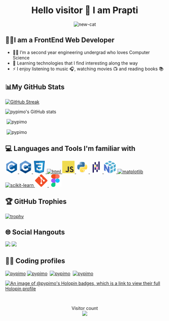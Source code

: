 <h1 align="center"> Hello visitor 👋 I am Prapti</h1> 

<div align="center">
  <!--   <img src="https://media.giphy.com/media/MWSRkVoNaC30A/giphy-downsized-large.gif"/> -->
  <!--   <img src="https://media.giphy.com/media/v1.Y2lkPTc5MGI3NjExZTIxMXVjNXQ2Mmk2N3pjbnFlbHUyZXR2bzZrdTZmeDJ1dmp3a3FpaiZlcD12MV9pbnRlcm5hbF9naWZfYnlfaWQmY3Q9Zw/Cmr1OMJ2FN0B2/g
  iphy.gif" width="400" height="300"/> -->
  
![new-cat](https://github.com/pypimo/pypimo/assets/60395555/39069d52-45fe-4222-9a54-dacb5cb6c353)

</div>

## 🙋‍♀️I am a FrontEnd Web Developer 

- 👩‍💻 I’m a second year engineering undergrad who loves Computer Science
- 🌱 Learning technologies that I find interesting along the way
- ⚡ I enjoy listening to music 🎧, watching movies 📺 and reading books 📚

## 📊My GitHub Stats
<p align="left">
  <a href="https://git.io/streak-stats"><img src="https://github-readme-streak-stats.herokuapp.com?user=pypimo&theme=dark" alt="GitHub Streak" /></a>
</p>

![pypimo's GitHub stats](https://github-readme-stats.vercel.app/api?username=pypimo&show_icons=true&theme=radical)

<p align="left">&nbsp;<img align="center" src="https://github-readme-stats.vercel.app/api/top-langs?username=pypimo&show_icons=true&locale=en&layout=compact&theme=radical" alt="pypimo" /></p>
<p align="left">&nbsp;<img align="center" src="https://leetcard.jacoblin.cool/pypimo?theme=light,unicorn" alt="pypimo"/></p>

## 💻 Languages and Tools I'm familiar with
<p align="left">
  <a href="https://www.cprogramming.com/" target="_blank" rel="noreferrer"> <img src="https://raw.githubusercontent.com/devicons/devicon/master/icons/c/c-original.svg" alt="c" width="40" height="40"/> </a>
  <a href="https://www.w3schools.com/cpp/" target="_blank" rel="noreferrer"> <img src="https://raw.githubusercontent.com/devicons/devicon/master/icons/cplusplus/cplusplus-original.svg" alt="cplusplus" width="40" height="40"/> </a> 
  <a href="https://www.w3schools.com/css/" target="_blank" rel="noreferrer"> <img src="https://raw.githubusercontent.com/devicons/devicon/master/icons/css3/css3-original.svg" alt="css3" width="40" height="40"/> </a> 
  <a href="https://developer.mozilla.org/en-US/docs/Web/HTML" target="_blank" rel="noreferrer"> <img src="https://upload.wikimedia.org/wikipedia/commons/3/38/HTML5_Badge.svg" alt="html" width="40" height="40"/> </a> 
  <a href="https://developer.mozilla.org/en-US/docs/Web/JavaScript" target="_blank" rel="noreferrer"> <img src="https://raw.githubusercontent.com/devicons/devicon/master/icons/javascript/javascript-original.svg" alt="javascript" width="40" height="40"/> </a> 
  <a href="https://www.python.org/" target="_blank" rel="noreferrer"> <img src="https://raw.githubusercontent.com/devicons/devicon/master/icons/python/python-original.svg" alt="python" width="40" height="40"/> </a>
  <a href="https://pandas.pydata.org/docs/" target="_blank" rel="noreferrer"> <img src="https://raw.githubusercontent.com/devicons/devicon/master/icons/pandas/pandas-original.svg" alt="pandas" width="40" height="40"/> </a>
  <a href="https://numpy.org/doc/" target="_blank" rel="noreferrer"> <img src="https://raw.githubusercontent.com/devicons/devicon/master/icons/numpy/numpy-original.svg" alt="numpy" width="40" height="40"/> </a>
  <a href="https://www.matplotlib.com/" target="_blank" rel="noreferrer"> <img src="https://seeklogo.com/images/M/matplotlib-logo-7676870AC0-seeklogo.com.png" alt="matplotlib" width="40" height="40"/> </a>
  <a href="https://scikit-learn.org/stable/" target="_blank" rel="noreferrer"> <img src="https://upload.wikimedia.org/wikipedia/commons/0/05/Scikit_learn_logo_small.svg"  alt="scikit-learn" width="40" height="40"/> </a>
<!--   <a href="https://www.kaggle.com/" target="_blank" rel="noreferrer"> <img src="https://raw.githubusercontent.com/devicons/devicon/master/icons/kaggle/kaggle-original.svg" alt="kaggle" width="40" height="40"/> </a> -->
  <a href="https://git-scm.com/doc" target="_blank" rel="noreferrer"> <img src="https://raw.githubusercontent.com/devicons/devicon/master/icons/git/git-original.svg" alt="git" width="40" height="40"/> </a>
  <a href="https://help.figma.com/hc/en-us" target="_blank" rel="noreferrer"> <img src="https://raw.githubusercontent.com/devicons/devicon/master/icons/figma/figma-original.svg" alt="figma" width="40" height="40"/> </a>
<!--   <a href="https://scikit-learn.org/stable/" target="_blank" rel="noreferrer"> <img src="https://raw.githubusercontent.com/devicons/devicon/master/icons/numpy/numpy-original.svg" alt="scikit-learn" width="40" height="40"/> </a> -->
</p>
  

## 🏆 GitHub Trophies

[![trophy](https://github-profile-trophy.vercel.app/?username=pypimo&theme=algolia&no-frame=false&no-bg=false&margin-w=4)](https://github.com/ryo-ma/github-profile-trophy)

## 🌐 Social Hangouts

<p align="left">
  <a href = "https://www.linkedin.com/in/praptibhardwaj/"><img src="https://img.icons8.com/fluent/48/000000/linkedin.png"/></a>
  <a href = "https://www.instagram.com/prapti_bhardwaj/"><img src="https://img.icons8.com/fluent/48/000000/instagram-new.png"/></a>
</p>

## 👩‍💻 Coding profiles

<p align="left">
  <a href="https://www.leetcode.com/pypimo" target="blank"><img align="center" src="https://raw.githubusercontent.com/rahuldkjain/github-profile-readme-generator/master/src/images/icons/Social/leet-code.svg" alt="pypimo" height="30" width="40" /></a>
  <a href="https://auth.geeksforgeeks.org/user/pypimo" target="blank"><img align="center" src="https://raw.githubusercontent.com/rahuldkjain/github-profile-readme-generator/master/src/images/icons/Social/geeks-for-geeks.svg" alt="pypimo" height="30" width="40" /></a>&nbsp;
  <a href="https://codeforces.com/profile/pypimo" target="blank"><img align="center" src="https://raw.githubusercontent.com/rahuldkjain/github-profile-readme-generator/master/src/images/icons/Social/codeforces.svg" alt="pypimo" height="30" width="40" /></a>&nbsp;
  <a href="https://www.codechef.com/users/pypimo"><img align="center" alt="pypimo" height="30" width="40" src="https://gitgud.io/uploads/-/system/group/avatar/12294/cc.png" /></a>
</p>

[![An image of @pypimo's Holopin badges, which is a link to view their full Holopin profile](https://holopin.me/pypimo)](https://holopin.io/@pypimo)

<br>
<p align="center"> 
  Visitor count<br>
  <img src="https://profile-counter.glitch.me/pypimo/count.svg" />
</p>
